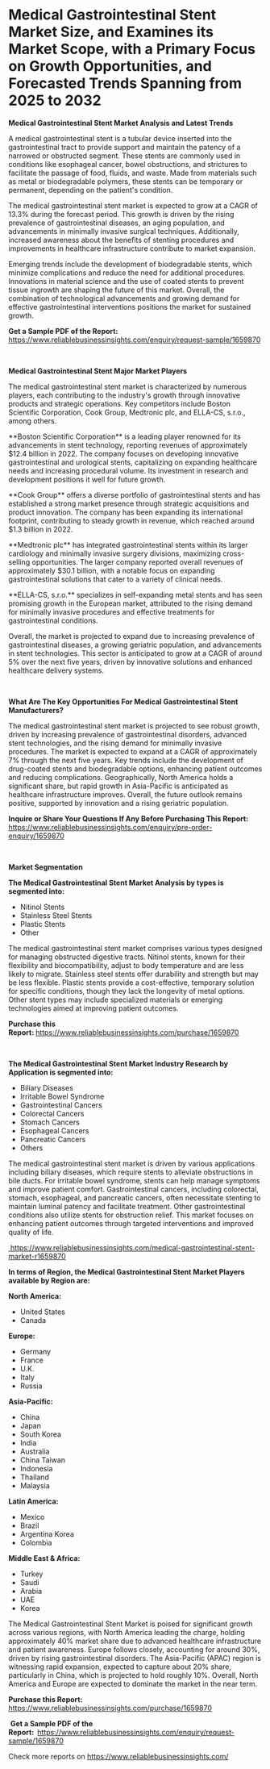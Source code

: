 <p><h1>Medical Gastrointestinal Stent Market Size, and Examines its Market Scope, with a Primary Focus on Growth Opportunities, and Forecasted Trends Spanning from 2025 to 2032</h1></p><p><strong>Medical Gastrointestinal Stent Market Analysis and Latest Trends</strong></p>
<p><p>A medical gastrointestinal stent is a tubular device inserted into the gastrointestinal tract to provide support and maintain the patency of a narrowed or obstructed segment. These stents are commonly used in conditions like esophageal cancer, bowel obstructions, and strictures to facilitate the passage of food, fluids, and waste. Made from materials such as metal or biodegradable polymers, these stents can be temporary or permanent, depending on the patient's condition.</p><p>The medical gastrointestinal stent market is expected to grow at a CAGR of 13.3% during the forecast period. This growth is driven by the rising prevalence of gastrointestinal diseases, an aging population, and advancements in minimally invasive surgical techniques. Additionally, increased awareness about the benefits of stenting procedures and improvements in healthcare infrastructure contribute to market expansion. </p><p>Emerging trends include the development of biodegradable stents, which minimize complications and reduce the need for additional procedures. Innovations in material science and the use of coated stents to prevent tissue ingrowth are shaping the future of this market. Overall, the combination of technological advancements and growing demand for effective gastrointestinal interventions positions the market for sustained growth.</p></p>
<p><strong>Get a Sample PDF of the Report:&nbsp;</strong> <a href="https://www.reliablebusinessinsights.com/enquiry/request-sample/1659870?utm_campaign=3273&utm_medium=2&utm_source=Github&utm_content=ia&utm_term=29032025&utm_id=medical-gastrointestinal-stent">https://www.reliablebusinessinsights.com/enquiry/request-sample/1659870</a></p>
<p>&nbsp;</p>
<p><strong>Medical Gastrointestinal Stent Major Market Players</strong></p>
<p><p>The medical gastrointestinal stent market is characterized by numerous players, each contributing to the industry's growth through innovative products and strategic operations. Key competitors include Boston Scientific Corporation, Cook Group, Medtronic plc, and ELLA-CS, s.r.o., among others.</p><p>**Boston Scientific Corporation** is a leading player renowned for its advancements in stent technology, reporting revenues of approximately $12.4 billion in 2022. The company focuses on developing innovative gastrointestinal and urological stents, capitalizing on expanding healthcare needs and increasing procedural volume. Its investment in research and development positions it well for future growth.</p><p>**Cook Group** offers a diverse portfolio of gastrointestinal stents and has established a strong market presence through strategic acquisitions and product innovation. The company has been expanding its international footprint, contributing to steady growth in revenue, which reached around $1.3 billion in 2022.</p><p>**Medtronic plc** has integrated gastrointestinal stents within its larger cardiology and minimally invasive surgery divisions, maximizing cross-selling opportunities. The larger company reported overall revenues of approximately $30.1 billion, with a notable focus on expanding gastrointestinal solutions that cater to a variety of clinical needs.</p><p>**ELLA-CS, s.r.o.** specializes in self-expanding metal stents and has seen promising growth in the European market, attributed to the rising demand for minimally invasive procedures and effective treatments for gastrointestinal conditions. </p><p>Overall, the market is projected to expand due to increasing prevalence of gastrointestinal diseases, a growing geriatric population, and advancements in stent technologies. This sector is anticipated to grow at a CAGR of around 5% over the next five years, driven by innovative solutions and enhanced healthcare delivery systems.</p></p>
<p>&nbsp;</p>
<p><strong>What Are The Key Opportunities For Medical Gastrointestinal Stent Manufacturers?</strong></p>
<p><p>The medical gastrointestinal stent market is projected to see robust growth, driven by increasing prevalence of gastrointestinal disorders, advanced stent technologies, and the rising demand for minimally invasive procedures. The market is expected to expand at a CAGR of approximately 7% through the next five years. Key trends include the development of drug-coated stents and biodegradable options, enhancing patient outcomes and reducing complications. Geographically, North America holds a significant share, but rapid growth in Asia-Pacific is anticipated as healthcare infrastructure improves. Overall, the future outlook remains positive, supported by innovation and a rising geriatric population.</p></p>
<p><strong>Inquire or Share Your Questions If Any Before Purchasing This Report:</strong> <a href="https://www.reliablebusinessinsights.com/enquiry/pre-order-enquiry/1659870?utm_campaign=3273&utm_medium=2&utm_source=Github&utm_content=ia&utm_term=29032025&utm_id=medical-gastrointestinal-stent">https://www.reliablebusinessinsights.com/enquiry/pre-order-enquiry/1659870</a></p>
<p>&nbsp;</p>
<p><strong>Market Segmentation</strong></p>
<p><strong>The Medical Gastrointestinal Stent Market Analysis by types is segmented into:</strong></p>
<p><ul><li>Nitinol Stents</li><li>Stainless Steel Stents</li><li>Plastic Stents</li><li>Other</li></ul></p>
<p><p>The medical gastrointestinal stent market comprises various types designed for managing obstructed digestive tracts. Nitinol stents, known for their flexibility and biocompatibility, adjust to body temperature and are less likely to migrate. Stainless steel stents offer durability and strength but may be less flexible. Plastic stents provide a cost-effective, temporary solution for specific conditions, though they lack the longevity of metal options. Other stent types may include specialized materials or emerging technologies aimed at improving patient outcomes.</p></p>
<p><strong>Purchase this Report:&nbsp;</strong><a href="https://www.reliablebusinessinsights.com/purchase/1659870?utm_campaign=3273&utm_medium=2&utm_source=Github&utm_content=ia&utm_term=29032025&utm_id=medical-gastrointestinal-stent">https://www.reliablebusinessinsights.com/purchase/1659870</a></p>
<p>&nbsp;</p>
<p><strong>The Medical Gastrointestinal Stent Market Industry Research by Application is segmented into:</strong></p>
<p><ul><li>Biliary Diseases</li><li>Irritable Bowel Syndrome</li><li>Gastrointestinal Cancers</li><li>Colorectal Cancers</li><li>Stomach Cancers</li><li>Esophageal Cancers</li><li>Pancreatic Cancers</li><li>Others</li></ul></p>
<p><p>The medical gastrointestinal stent market is driven by various applications including biliary diseases, which require stents to alleviate obstructions in bile ducts. For irritable bowel syndrome, stents can help manage symptoms and improve patient comfort. Gastrointestinal cancers, including colorectal, stomach, esophageal, and pancreatic cancers, often necessitate stenting to maintain luminal patency and facilitate treatment. Other gastrointestinal conditions also utilize stents for obstruction relief. This market focuses on enhancing patient outcomes through targeted interventions and improved quality of life.</p></p>
<p><a href="https://www.reliablebusinessinsights.com/medical-gastrointestinal-stent-market-r1659870?utm_campaign=3273&utm_medium=2&utm_source=Github&utm_content=ia&utm_term=29032025&utm_id=medical-gastrointestinal-stent">&nbsp;https://www.reliablebusinessinsights.com/medical-gastrointestinal-stent-market-r1659870</a></p>
<p><strong>In terms of Region, the Medical Gastrointestinal Stent Market Players available by Region are:</strong></p>
<p>
    <p> <strong> North America: </strong>
        <ul>
            <li>United States</li>
            <li>Canada</li>
        </ul>
        </p> 
    <p> <strong> Europe: </strong>
        <ul>
            <li>Germany</li>
            <li>France</li>
            <li>U.K.</li>
            <li>Italy</li>
            <li>Russia</li>
        </ul>
        </p> 
    <p> <strong> Asia-Pacific: </strong>
        <ul>
            <li>China</li>
            <li>Japan</li>
            <li>South Korea</li>
            <li>India</li>
            <li>Australia</li>
            <li>China Taiwan</li>
            <li>Indonesia</li>
            <li>Thailand</li>
            <li>Malaysia</li>
        </ul>
        </p> 
    <p> <strong> Latin America: </strong>
        <ul>
            <li>Mexico</li>
            <li>Brazil</li>
            <li>Argentina Korea</li>
            <li>Colombia</li>
        </ul>
        </p> 
    <p> <strong> Middle East & Africa: </strong>
        <ul>
            <li>Turkey</li>
            <li>Saudi</li>
            <li>Arabia</li>
            <li>UAE</li>
            <li>Korea</li>
        </ul>
    </p>
    </p>
<p><p>The Medical Gastrointestinal Stent Market is poised for significant growth across various regions, with North America leading the charge, holding approximately 40% market share due to advanced healthcare infrastructure and patient awareness. Europe follows closely, accounting for around 30%, driven by rising gastrointestinal disorders. The Asia-Pacific (APAC) region is witnessing rapid expansion, expected to capture about 20% share, particularly in China, which is projected to hold roughly 10%. Overall, North America and Europe are expected to dominate the market in the near term.</p></p>
<p><strong>Purchase this Report: </strong><a href="https://www.reliablebusinessinsights.com/purchase/1659870?utm_campaign=3273&utm_medium=2&utm_source=Github&utm_content=ia&utm_term=29032025&utm_id=medical-gastrointestinal-stent">https://www.reliablebusinessinsights.com/purchase/1659870</a></p>
<p>&nbsp;<strong>Get a Sample PDF of the Report:&nbsp;&nbsp;</strong><a href="https://www.reliablebusinessinsights.com/enquiry/request-sample/1659870?utm_campaign=3273&utm_medium=2&utm_source=Github&utm_content=ia&utm_term=29032025&utm_id=medical-gastrointestinal-stent">https://www.reliablebusinessinsights.com/enquiry/request-sample/1659870</a></p>
<p><strong></strong></p>
<p>Check more reports on <a href="https://www.reliablebusinessinsights.com/?utm_campaign=3273&utm_medium=2&utm_source=Github&utm_content=ia&utm_term=29032025&utm_id=medical-gastrointestinal-stent">https://www.reliablebusinessinsights.com/</a></p>